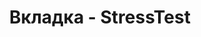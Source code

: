 ---
id: 203
title: Вкладка - StressTest
displayName: StressTest
order: 5
published: true
historyName: StressTest
historyDescription: Тестирование сайта
category: Сервисы
categoryName: StressTest
categoryDescription: Тестирование сайта
categoryOrder: 5
categoryIcon: https://img.solarspace.pro/docs/waf.svg
footerName: StressTest
footerOrder: 10
---